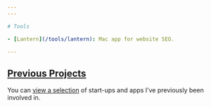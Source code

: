 ```yaml
---
---

# Tools

- [Lantern](/tools/lantern): Mac app for website SEO.

---
```


## [Previous Projects](/projects)

You can [view a selection](/projects) of start-ups and apps I’ve previously been involved in.
